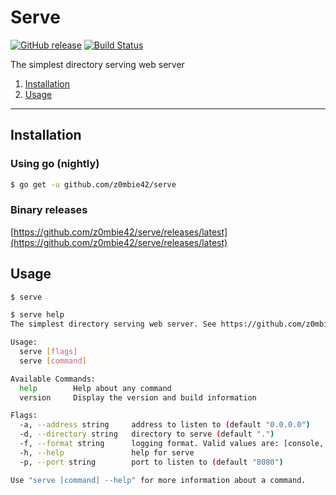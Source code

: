 # Serve

[![GitHub release](https://img.shields.io/github/release/z0mbie42/serve.svg)](https://github.com/z0mbie42/serve/releases/latest)
[![Build Status](https://travis-ci.org/z0mbie42/serve.svg?branch=master)](https://travis-ci.org/z0mbie42/serve)

The simplest directory serving web server

1. [Installation](#installation)
2. [Usage](#usage)

-------------------

## Installation

### Using go (nightly)

```bash
$ go get -u github.com/z0mbie42/serve
```

### Binary releases

[https://github.com/z0mbie42/serve/releases/latest](https://github.com/z0mbie42/serve/releases/latest)



## Usage

```bash
$ serve
```

```bash
$ serve help
The simplest directory serving web server. See https://github.com/z0mbie42/serve

Usage:
  serve [flags]
  serve [command]

Available Commands:
  help        Help about any command
  version     Display the version and build information

Flags:
  -a, --address string     address to listen to (default "0.0.0.0")
  -d, --directory string   directory to serve (default ".")
  -f, --format string      logging format. Valid values are: [console, json] (default "console")
  -h, --help               help for serve
  -p, --port string        port to listen to (default "8080")

Use "serve [command] --help" for more information about a command.
```
